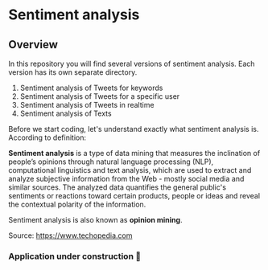 # Sentiment analysis
  
## Overview

In this repository you will find several versions of sentiment analysis. Each version has its own separate directory.

1. Sentiment analysis of Tweets for keywords
2. Sentiment analysis of Tweets for a specific user
3. Sentiment analysis of Tweets in realtime
4. Sentiment analysis of Texts


Before we start coding, let's understand exactly what sentiment analysis is. According to definition:

**Sentiment analysis** is a type of data mining that measures the inclination of people’s opinions through natural language processing (NLP), computational linguistics and text analysis, which are used to extract and analyze subjective information from the Web - mostly social media and similar sources. The analyzed data quantifies the general public's sentiments or reactions toward certain products, people or ideas and reveal the contextual polarity of the information.

Sentiment analysis is also known as **opinion mining**.

Source: https://www.techopedia.com




### Application under construction :no_entry_sign:
